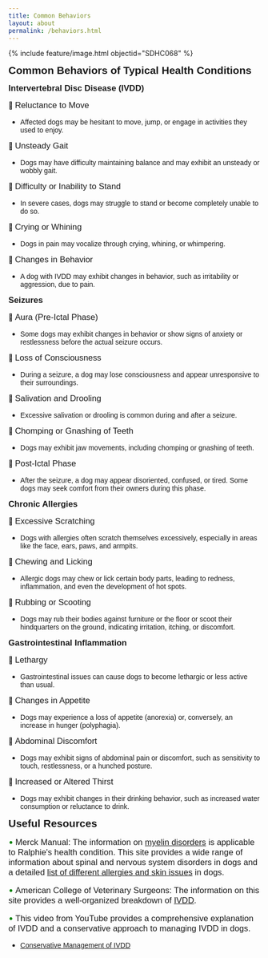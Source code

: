 ```yaml
---
title: Common Behaviors
layout: about
permalink: /behaviors.html
---
```


{% include feature/image.html objectid="SDHC068" %}

<span style="font-family: 'Bradley Hand ITC', sans-serif; font-size: 1.5em; font-weight: bold">Common Behaviors of Typical Health Conditions

  <span style="font-family: 'Bradley Hand ITC', sans-serif; font-size: 1.2em; font-weight: bold">Intervertebral Disc Disease (IVDD)

🔵 <span style="font-family: 'Perpetua', sans-serif; font-size: 1.2em">Reluctance to Move
  
  - <span style="font-family: 'Perpetua', sans-serif; font-size: 1em">Affected dogs may be hesitant to move, jump, or engage in activities they used to enjoy.

🔵 <span style="font-family: 'Perpetua', sans-serif; font-size: 1.2em">Unsteady Gait

  - <span style="font-family: 'Perpetua', sans-serif; font-size: 1em">Dogs may have difficulty maintaining balance and may exhibit an unsteady or wobbly gait.

🔵 <span style="font-family: 'Perpetua', sans-serif; font-size: 1.2em">Difficulty or Inability to Stand
 
  - <span style="font-family: 'Perpetua', sans-serif; font-size: 1em">In severe cases, dogs may struggle to stand or become completely unable to do so.

🔵 <span style="font-family: 'Perpetua', sans-serif; font-size: 1.2em">Crying or Whining
 
 - <span style="font-family: 'Perpetua', sans-serif; font-size: 1em">Dogs in pain may vocalize through crying, whining, or whimpering.

🔵 <span style="font-family: 'Perpetua', sans-serif; font-size: 1.2em">Changes in Behavior
 
  - <span style="font-family: 'Perpetua', sans-serif; font-size: 1em">A dog with IVDD may exhibit changes in behavior, such as irritability or aggression, due to pain.

  <span style="font-family: 'Bradley Hand ITC', sans-serif; font-size: 1.2em; font-weight: bold">Seizures

🔵 <span style="font-family: 'Perpetua', sans-serif; font-size: 1.2em">Aura (Pre-Ictal Phase)
 
  - <span style="font-family: 'Perpetua', sans-serif; font-size: 1em">Some dogs may exhibit changes in behavior or show signs of anxiety or restlessness before the actual seizure occurs.

🔵 <span style="font-family: 'Perpetua', sans-serif; font-size: 1.2em">Loss of Consciousness
 
  - <span style="font-family: 'Perpetua', sans-serif; font-size: 1em">During a seizure, a dog may lose consciousness and appear unresponsive to their surroundings.

🔵 <span style="font-family: 'Perpetua', sans-serif; font-size: 1.2em">Salivation and Drooling

 - <span style="font-family: 'Perpetua', sans-serif; font-size: 1em">Excessive salivation or drooling is common during and after a seizure.

🔵 <span style="font-family: 'Perpetua', sans-serif; font-size: 1.2em">Chomping or Gnashing of Teeth
 
  - <span style="font-family: 'Perpetua', sans-serif; font-size: 1em">Dogs may exhibit jaw movements, including chomping or gnashing of teeth.

🔵 <span style="font-family: 'Perpetua', sans-serif; font-size: 1.2em">Post-Ictal Phase
 
  - <span style="font-family: 'Perpetua', sans-serif; font-size: 1em">After the seizure, a dog may appear disoriented, confused, or tired. Some dogs may seek comfort from their owners during this phase.

  <span style="font-family: 'Bradley Hand ITC', sans-serif; font-size: 1.2em; font-weight: bold">Chronic Allergies

🔵 <span style="font-family: 'Perpetua', sans-serif; font-size: 1.2em">Excessive Scratching
  
  - <span style="font-family: 'Perpetua', sans-serif; font-size: 1em">Dogs with allergies often scratch themselves excessively, especially in areas like the face, ears, paws, and armpits.

🔵 <span style="font-family: 'Perpetua', sans-serif; font-size: 1.2em">Chewing and Licking

  - <span style="font-family: 'Perpetua', sans-serif; font-size: 1em">Allergic dogs may chew or lick certain body parts, leading to redness, inflammation, and even the development of hot spots.

🔵 <span style="font-family: 'Perpetua', sans-serif; font-size: 1.2em">Rubbing or Scooting
 
  - <span style="font-family: 'Perpetua', sans-serif; font-size: 1em">Dogs may rub their bodies against furniture or the floor or scoot their hindquarters on the ground, indicating irritation, itching, or discomfort.

  <span style="font-family: 'Bradley Hand ITC', sans-serif; font-size: 1.2em; font-weight: bold">Gastrointestinal Inflammation
  
🔵 <span style="font-family: 'Perpetua', sans-serif; font-size: 1.2em">Lethargy
 
  - <span style="font-family: 'Perpetua', sans-serif; font-size: 1em">Gastrointestinal issues can cause dogs to become lethargic or less active than usual.

🔵 <span style="font-family: 'Perpetua', sans-serif; font-size: 1.2em">Changes in Appetite
 
  - <span style="font-family: 'Perpetua', sans-serif; font-size: 1em">Dogs may experience a loss of appetite (anorexia) or, conversely, an increase in hunger (polyphagia).

🔵 <span style="font-family: 'Perpetua', sans-serif; font-size: 1.2em">Abdominal Discomfort

 - <span style="font-family: 'Perpetua', sans-serif; font-size: 1em">Dogs may exhibit signs of abdominal pain or discomfort, such as sensitivity to touch, restlessness, or a hunched posture.

🔵 <span style="font-family: 'Perpetua', sans-serif; font-size: 1.2em">Increased or Altered Thirst
 
  - <span style="font-family: 'Perpetua', sans-serif; font-size: 1em">Dogs may exhibit changes in their drinking behavior, such as increased water consumption or reluctance to drink.

<span style="font-family: 'Bradley Hand ITC', sans-serif; font-size: 1.5em; font-weight: bold">Useful Resources

<span style="color: green; font-size: large;">&bull;</span> <span style="font-family: 'Perpetua', sans-serif; font-size: 1.2em">Merck Manual: The information on [myelin disorders](https://www.merckvetmanual.com/nervous-system) is applicable to Ralphie's health condition. This site provides a wide range of information about spinal and nervous system disorders in dogs and a detailed [list of different allergies and skin issues](https://www.merckvetmanual.com/dog-owners/ear-disorders-of-dogs/disorders-of-the-outer-ear-in-dogs#v39104914) in dogs.

<span style="color: green; font-size: large;">&bull;</span> <span style="font-family: 'Perpetua', sans-serif; font-size: 1.2em">American College of Veterinary Surgeons: The information on this site provides a well-organized breakdown of [IVDD](https://www.acvs.org/small-animal/intervertebral-disc-disease/).

<span style="color: green; font-size: large;">&bull;</span> <span style="font-family: 'Perpetua', sans-serif; font-size: 1.2em">This video from YouTube provides a comprehensive explanation of IVDD and a conservative approach to managing IVDD in dogs. 
  
  - <span style="font-family: 'Perpetua', sans-serif; font-size: 1em">[Conservative Management of IVDD](https://www.youtube.com/watch?v=SN_Sodwrd68)
